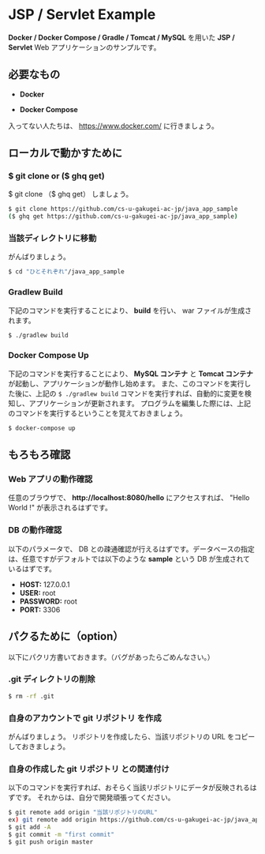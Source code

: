 # JSP / Servlet Example

**Docker / Docker Compose / Gradle / Tomcat / MySQL** を用いた **JSP / Servlet** Web アプリケーションのサンプルです。

## 必要なもの

- **Docker**

- **Docker Compose**

入ってない人たちは、 https://www.docker.com/ に行きましょう。 

## ローカルで動かすために

### **$ git clone** or ($ ghq get)

$ git clone （$ ghq get） しましょう。

``` bash
$ git clone https://github.com/cs-u-gakugei-ac-jp/java_app_sample
($ ghq get https://github.com/cs-u-gakugei-ac-jp/java_app_sample)
```

### 当該ディレクトリに移動

がんばりましょう。

``` bash
$ cd "ひとそれぞれ"/java_app_sample
```

### Gradlew Build

下記のコマンドを実行することにより、 **build** を行い、 war ファイルが生成されます。 

``` bash
$ ./gradlew build
```

### Docker Compose Up

下記のコマンドを実行することにより、 **MySQL コンテナ** と **Tomcat コンテナ** が起動し、アプリケーションが動作し始めます。
また、このコマンドを実行した後に、上記の `$ ./gradlew build` コマンドを実行すれば、自動的に変更を検知し、アプリケーションが更新されます。
プログラムを編集した際には、上記のコマンドを実行するということを覚えておきましょう。

``` bash
$ docker-compose up
```

## もろもろ確認

### Web アプリの動作確認

任意のブラウザで、 **http://localhost:8080/hello** にアクセスすれば、 "Hello World !" が表示されるはずです。

### DB の動作確認

以下のパラメータで、 DB との疎通確認が行えるはずです。データベースの指定は、任意ですがデフォルトでは以下のような **sample** という DB が生成されているはずです。

- **HOST:** 127.0.0.1
- **USER:** root
- **PASSWORD:** root
- **PORT:** 3306

## パクるために（option）

以下にパクリ方書いておきます。（バグがあったらごめんなさい。）

### .git ディレクトリの削除

``` bash
$ rm -rf .git
```

### 自身のアカウントで git リポジトリ を作成

がんばりましょう。
リポジトリを作成したら、当該リポジトリの URL をコピーしておきましょう。

### 自身の作成した git リポジトリ との関連付け

以下のコマンドを実行すれば、おそらく当該リポジトリにデータが反映されるはずです。
それからは、自分で開発頑張ってください。

``` bash
$ git remote add origin "当該リポジトリのURL" 
ex) git remote add origin https://github.com/cs-u-gakugei-ac-jp/java_app_sample.git
$ git add -A
$ git commit -m "first commit"
$ git push origin master
```
